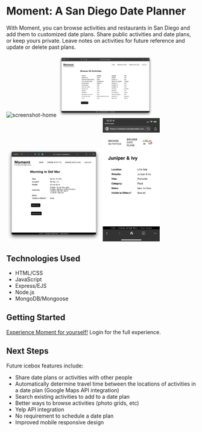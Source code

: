 # Moment: A San Diego Date Planner

With Moment, you can browse activities and restaurants in San Diego and add them to customized date plans. Share public activities and date plans, or keep yours private. Leave notes on activities for future reference and update or delete past plans.

<img style = "width: 50%;" title="screenshot-home" alt ="screenshot-home" src="public/images/Screen Shot - home.png">
<img style = "width: 50%;" title="screenshot-browse" alt ="screenshot-browse" src="public/images/Screen Shot - browse.png">
<img style = "width: 50%;" title="screenshot-show" alt ="screenshot-show" src="public/images/Screen Shot - show.png">
<img style = "width: 30%;" title="screenshot-mobile" alt ="screenshot-mobile" src="public/images/screenshot - mobile.PNG">

## Technologies Used
- HTML/CSS
- JavaScript
- Express/EJS
- Node.js
- MongoDB/Mongoose

## Getting Started

<a href = "https://moment-sd.onrender.com/" target="_blank">Experience Moment for yourself!</a> Login for the full experience.

## Next Steps

Future icebox features include:
- Share date plans or activities with other people
- Automatically determine travel time between the locations of activities in a date plan (Google Maps API integration)
- Search existing activities to add to a date plan
- Better ways to browse activities (photo grids, etc)
- Yelp API integration
- No requirement to schedule a date plan
- Improved mobile responsive design